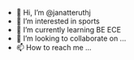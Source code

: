 - 👋 Hi, I’m @janatteruthj
- 👀 I’m interested in sports
- 🌱 I’m currently learning BE ECE
- 💞️ I’m looking to collaborate on ...
- 📫 How to reach me ...

<!---
janatteruthj/janatteruthj is a ✨ special ✨ repository because its `README.md` (this file) appears on your GitHub profile.
You can click the Preview link to take a look at your changes.
--->
